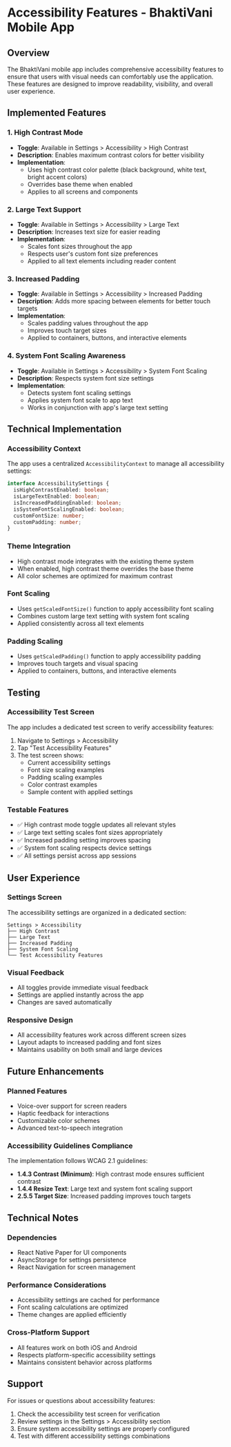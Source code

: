 # Accessibility Features - BhaktiVani Mobile App

## Overview

The BhaktiVani mobile app includes comprehensive accessibility features to ensure that users with visual needs can comfortably use the application. These features are designed to improve readability, visibility, and overall user experience.

## Implemented Features

### 1. High Contrast Mode
- **Toggle**: Available in Settings > Accessibility > High Contrast
- **Description**: Enables maximum contrast colors for better visibility
- **Implementation**: 
  - Uses high contrast color palette (black background, white text, bright accent colors)
  - Overrides base theme when enabled
  - Applies to all screens and components

### 2. Large Text Support
- **Toggle**: Available in Settings > Accessibility > Large Text
- **Description**: Increases text size for easier reading
- **Implementation**:
  - Scales font sizes throughout the app
  - Respects user's custom font size preferences
  - Applied to all text elements including reader content

### 3. Increased Padding
- **Toggle**: Available in Settings > Accessibility > Increased Padding
- **Description**: Adds more spacing between elements for better touch targets
- **Implementation**:
  - Scales padding values throughout the app
  - Improves touch target sizes
  - Applied to containers, buttons, and interactive elements

### 4. System Font Scaling Awareness
- **Toggle**: Available in Settings > Accessibility > System Font Scaling
- **Description**: Respects system font size settings
- **Implementation**:
  - Detects system font scaling settings
  - Applies system font scale to app text
  - Works in conjunction with app's large text setting

## Technical Implementation

### Accessibility Context
The app uses a centralized `AccessibilityContext` to manage all accessibility settings:

```typescript
interface AccessibilitySettings {
  isHighContrastEnabled: boolean;
  isLargeTextEnabled: boolean;
  isIncreasedPaddingEnabled: boolean;
  isSystemFontScalingEnabled: boolean;
  customFontSize: number;
  customPadding: number;
}
```

### Theme Integration
- High contrast mode integrates with the existing theme system
- When enabled, high contrast theme overrides the base theme
- All color schemes are optimized for maximum contrast

### Font Scaling
- Uses `getScaledFontSize()` function to apply accessibility font scaling
- Combines custom large text setting with system font scaling
- Applied consistently across all text elements

### Padding Scaling
- Uses `getScaledPadding()` function to apply accessibility padding
- Improves touch targets and visual spacing
- Applied to containers, buttons, and interactive elements

## Testing

### Accessibility Test Screen
The app includes a dedicated test screen to verify accessibility features:

1. Navigate to Settings > Accessibility
2. Tap "Test Accessibility Features"
3. The test screen shows:
   - Current accessibility settings
   - Font size scaling examples
   - Padding scaling examples
   - Color contrast examples
   - Sample content with applied settings

### Testable Features
- ✅ High contrast mode toggle updates all relevant styles
- ✅ Large text setting scales font sizes appropriately
- ✅ Increased padding setting improves spacing
- ✅ System font scaling respects device settings
- ✅ All settings persist across app sessions

## User Experience

### Settings Screen
The accessibility settings are organized in a dedicated section:

```
Settings > Accessibility
├── High Contrast
├── Large Text
├── Increased Padding
├── System Font Scaling
└── Test Accessibility Features
```

### Visual Feedback
- All toggles provide immediate visual feedback
- Settings are applied instantly across the app
- Changes are saved automatically

### Responsive Design
- All accessibility features work across different screen sizes
- Layout adapts to increased padding and font sizes
- Maintains usability on both small and large devices

## Future Enhancements

### Planned Features
- Voice-over support for screen readers
- Haptic feedback for interactions
- Customizable color schemes
- Advanced text-to-speech integration

### Accessibility Guidelines Compliance
The implementation follows WCAG 2.1 guidelines:
- **1.4.3 Contrast (Minimum)**: High contrast mode ensures sufficient contrast
- **1.4.4 Resize Text**: Large text and system font scaling support
- **2.5.5 Target Size**: Increased padding improves touch targets

## Technical Notes

### Dependencies
- React Native Paper for UI components
- AsyncStorage for settings persistence
- React Navigation for screen management

### Performance Considerations
- Accessibility settings are cached for performance
- Font scaling calculations are optimized
- Theme changes are applied efficiently

### Cross-Platform Support
- All features work on both iOS and Android
- Respects platform-specific accessibility settings
- Maintains consistent behavior across platforms

## Support

For issues or questions about accessibility features:
1. Check the accessibility test screen for verification
2. Review settings in the Settings > Accessibility section
3. Ensure system accessibility settings are properly configured
4. Test with different accessibility settings combinations 